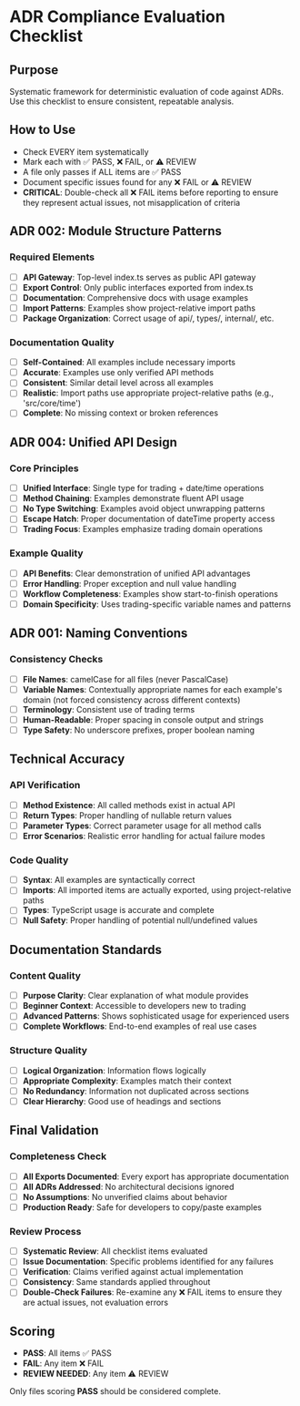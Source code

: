 # ADR Compliance Evaluation Checklist

## Purpose
Systematic framework for deterministic evaluation of code against ADRs. Use this checklist to ensure consistent, repeatable analysis.

## How to Use
- Check EVERY item systematically
- Mark each with ✅ PASS, ❌ FAIL, or ⚠️ REVIEW
- A file only passes if ALL items are ✅ PASS
- Document specific issues found for any ❌ FAIL or ⚠️ REVIEW
- **CRITICAL**: Double-check all ❌ FAIL items before reporting to ensure they represent actual issues, not misapplication of criteria

## ADR 002: Module Structure Patterns

### Required Elements
- [ ] **API Gateway**: Top-level index.ts serves as public API gateway
- [ ] **Export Control**: Only public interfaces exported from index.ts
- [ ] **Documentation**: Comprehensive docs with usage examples
- [ ] **Import Patterns**: Examples show project-relative import paths
- [ ] **Package Organization**: Correct usage of api/, types/, internal/, etc.

### Documentation Quality
- [ ] **Self-Contained**: All examples include necessary imports
- [ ] **Accurate**: Examples use only verified API methods
- [ ] **Consistent**: Similar detail level across all examples
- [ ] **Realistic**: Import paths use appropriate project-relative paths (e.g., 'src/core/time')
- [ ] **Complete**: No missing context or broken references

## ADR 004: Unified API Design

### Core Principles
- [ ] **Unified Interface**: Single type for trading + date/time operations
- [ ] **Method Chaining**: Examples demonstrate fluent API usage
- [ ] **No Type Switching**: Examples avoid object unwrapping patterns
- [ ] **Escape Hatch**: Proper documentation of dateTime property access
- [ ] **Trading Focus**: Examples emphasize trading domain operations

### Example Quality
- [ ] **API Benefits**: Clear demonstration of unified API advantages
- [ ] **Error Handling**: Proper exception and null value handling
- [ ] **Workflow Completeness**: Examples show start-to-finish operations
- [ ] **Domain Specificity**: Uses trading-specific variable names and patterns

## ADR 001: Naming Conventions

### Consistency Checks
- [ ] **File Names**: camelCase for all files (never PascalCase)
- [ ] **Variable Names**: Contextually appropriate names for each example's domain (not forced consistency across different contexts)
- [ ] **Terminology**: Consistent use of trading terms
- [ ] **Human-Readable**: Proper spacing in console output and strings
- [ ] **Type Safety**: No underscore prefixes, proper boolean naming

## Technical Accuracy

### API Verification
- [ ] **Method Existence**: All called methods exist in actual API
- [ ] **Return Types**: Proper handling of nullable return values
- [ ] **Parameter Types**: Correct parameter usage for all method calls
- [ ] **Error Scenarios**: Realistic error handling for actual failure modes

### Code Quality
- [ ] **Syntax**: All examples are syntactically correct
- [ ] **Imports**: All imported items are actually exported, using project-relative paths
- [ ] **Types**: TypeScript usage is accurate and complete
- [ ] **Null Safety**: Proper handling of potential null/undefined values

## Documentation Standards

### Content Quality
- [ ] **Purpose Clarity**: Clear explanation of what module provides
- [ ] **Beginner Context**: Accessible to developers new to trading
- [ ] **Advanced Patterns**: Shows sophisticated usage for experienced users
- [ ] **Complete Workflows**: End-to-end examples of real use cases

### Structure Quality
- [ ] **Logical Organization**: Information flows logically
- [ ] **Appropriate Complexity**: Examples match their context
- [ ] **No Redundancy**: Information not duplicated across sections
- [ ] **Clear Hierarchy**: Good use of headings and sections

## Final Validation

### Completeness Check
- [ ] **All Exports Documented**: Every export has appropriate documentation
- [ ] **All ADRs Addressed**: No architectural decisions ignored
- [ ] **No Assumptions**: No unverified claims about behavior
- [ ] **Production Ready**: Safe for developers to copy/paste examples

### Review Process
- [ ] **Systematic Review**: All checklist items evaluated
- [ ] **Issue Documentation**: Specific problems identified for any failures
- [ ] **Verification**: Claims verified against actual implementation
- [ ] **Consistency**: Same standards applied throughout
- [ ] **Double-Check Failures**: Re-examine any ❌ FAIL items to ensure they are actual issues, not evaluation errors

## Scoring
- **PASS**: All items ✅ PASS
- **FAIL**: Any item ❌ FAIL
- **REVIEW NEEDED**: Any item ⚠️ REVIEW

Only files scoring **PASS** should be considered complete.
